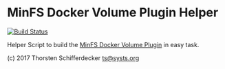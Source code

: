 # MinFS Docker Volume Plugin Helper

[![Build Status](https://travis-ci.org/sys3/dvp-minfs.svg?branch=master)](https://travis-ci.org/sys3/dvp-minfs)

Helper Script to build the [MinFS Docker Volume Plugin](https://github.com/minio/minfs/) in easy task.

(c) 2017 Thorsten Schifferdecker <ts@systs.org>
